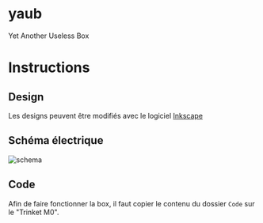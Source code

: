 # yaub
Yet Another Useless Box

# Instructions
## Design
Les designs peuvent être modifiés avec le logiciel [Inkscape](https://inkscape.org/)
## Schéma électrique
![schema](https://raw.githubusercontent.com/fablab-chaux-de-fonds/yaub/master/schema.svg.png)
## Code
Afin de faire fonctionner la box, il faut copier le contenu du dossier `Code` sur le "Trinket M0".

